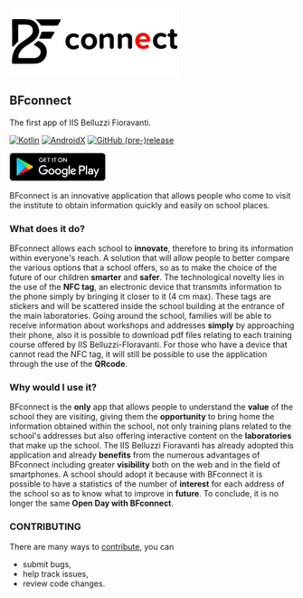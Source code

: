 ![BFconnect](./docs/ic_bf_connect_horizontal.png)

## BFconnect
The first app of IIS Belluzzi Fioravanti.

[![Kotlin](https://img.shields.io/badge/Kotlin-1.3.61-E60202.svg?style=flat-square)](http://kotlinlang.org)
[![AndroidX](https://img.shields.io/badge/AndroidX-1.3.1-db641a.svg?style=flat-square)](https://developer.android.com/jetpack/androidx/)
[![GitHub (pre-)release](https://img.shields.io/github/v/release/fctaddia/bfconnect.svg?include_prereleases&style=flat-square)
](./../../releases)

<a href="https://play.google.com/store/apps/details?id=org.iisbelluzzifioravanti.app.bfconnect" target="blank"> <img src="./docs/badge_playstore.png" width="170" height="50"></a>

BFconnect is an innovative application that allows people who come to visit the institute to obtain information quickly and easily on school places.

### What does it do?
BFconnect allows each school to **innovate**, therefore to bring its information within everyone's reach. A solution that will allow people to better compare the various options that a school offers, so as to make the choice of the future of our children **smarter** and **safer**.
The technological novelty lies in the use of the **NFC tag**, an electronic device that transmits information to the phone simply by bringing it closer to it (4 cm max). These tags are stickers and will be scattered inside the school building at the entrance of the main laboratories.
Going around the school, families will be able to receive information about workshops and addresses **simply** by approaching their phone, also it is possible to download pdf files relating to each training course offered by IIS Belluzzi-FIoravanti.
For those who have a device that cannot read the NFC tag, it will still be possible to use the application through the use of the **QRcode**.

### Why would I use it?
BFconnect is the **only** app that allows people to understand the **value** of the school they are visiting, giving them the **opportunity** to bring home the information obtained within the school, not only training plans related to the school's addresses but also offering interactive content on the **laboratories** that make up the school.
The IIS Belluzzi Fioravanti has already adopted this application and already **benefits** from the numerous advantages of BFconnect including greater **visibility** both on the web and in the field of smartphones.
A school should adopt it because with BFconnect it is possible to have a statistics of the number of **interest** for each address of the school so as to know what to improve in **future**.
To conclude, it is no longer the same **Open Day with BFconnect**.

### CONTRIBUTING
There are many ways to [contribute](./docs/CONTRIBUTING.md), you can
- submit bugs,
- help track issues,
- review code changes.
